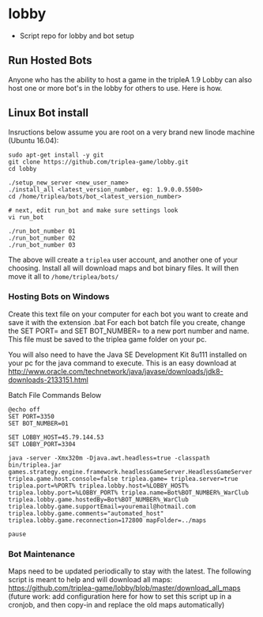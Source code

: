 # lobby
- Script repo for lobby and bot setup

## Run Hosted Bots
Anyone who has the ability to host a game in the tripleA 1.9 Lobby can also host one or more bot's in the lobby for others to use. Here is how.


## Linux Bot install

Insructions below assume you are root on a very brand new linode machine (Ubuntu 16.04):
```
sudo apt-get install -y git
git clone https://github.com/triplea-game/lobby.git
cd lobby

./setup_new_server <new_user_name>
./install_all <latest_version_number, eg: 1.9.0.0.5500>
cd /home/triplea/bots/bot_<latest_version_number>

# next, edit run_bot and make sure settings look
vi run_bot 

./run_bot_number 01
./run_bot_number 02
./run_bot_number 03
```

The above will create a `triplea` user account, and another one of your choosing.
Install all will download maps and bot binary files. It will then move it all
to `/home/triplea/bots/`


### Hosting Bots on Windows

Create this text file on your computer for each bot you want to create and save it with the extension .bat
For each bot batch file you create, change the SET PORT= and SET BOT_NUMBER= to a new port number and name. This file must be saved to the triplea game folder on your pc.

You will also need to have the Java SE Development Kit 8u111 installed on your pc for the java command to execute. This is an easy download at http://www.oracle.com/technetwork/java/javase/downloads/jdk8-downloads-2133151.html

Batch File Commands Below
```
@echo off
SET PORT=3350
SET BOT_NUMBER=01

SET LOBBY_HOST=45.79.144.53
SET LOBBY_PORT=3304

java -server -Xmx320m -Djava.awt.headless=true -classpath bin/triplea.jar games.strategy.engine.framework.headlessGameServer.HeadlessGameServer triplea.game.host.console=false triplea.game= triplea.server=true triplea.port=%PORT% triplea.lobby.host=%LOBBY_HOST% triplea.lobby.port=%LOBBY_PORT% triplea.name=Bot%BOT_NUMBER%_WarClub triplea.lobby.game.hostedBy=Bot%BOT_NUMBER%_WarClub triplea.lobby.game.supportEmail=youremail@hotmail.com triplea.lobby.game.comments="automated_host" triplea.lobby.game.reconnection=172800 mapFolder=../maps

pause
```

### Bot Maintenance

Maps need to be updated periodically to stay with the latest. The following script is meant to help and will download all maps: https://github.com/triplea-game/lobby/blob/master/download_all_maps  (future work: add configuration here for how to set this script up in a cronjob, and then copy-in and replace the old maps automatically)

